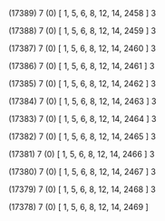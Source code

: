 (17389) 7 (0) [ 1, 5, 6, 8, 12, 14, 2458 ] 3 


(17388) 7 (0) [ 1, 5, 6, 8, 12, 14, 2459 ] 3 


(17387) 7 (0) [ 1, 5, 6, 8, 12, 14, 2460 ] 3 


(17386) 7 (0) [ 1, 5, 6, 8, 12, 14, 2461 ] 3 


(17385) 7 (0) [ 1, 5, 6, 8, 12, 14, 2462 ] 3 


(17384) 7 (0) [ 1, 5, 6, 8, 12, 14, 2463 ] 3 


(17383) 7 (0) [ 1, 5, 6, 8, 12, 14, 2464 ] 3 


(17382) 7 (0) [ 1, 5, 6, 8, 12, 14, 2465 ] 3 


(17381) 7 (0) [ 1, 5, 6, 8, 12, 14, 2466 ] 3 


(17380) 7 (0) [ 1, 5, 6, 8, 12, 14, 2467 ] 3 


(17379) 7 (0) [ 1, 5, 6, 8, 12, 14, 2468 ] 3 


(17378) 7 (0) [ 1, 5, 6, 8, 12, 14, 2469 ]  

